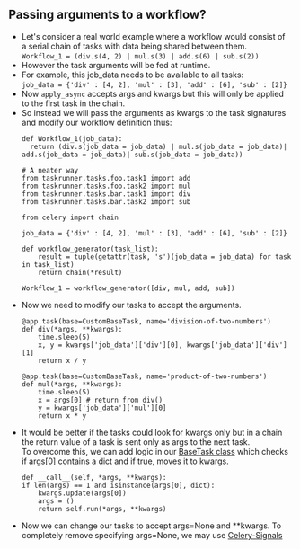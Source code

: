 ## Passing arguments to a workflow?

* Let's consider a real world example where a workflow would consist of a serial chain of tasks with data being shared between them.  
  `Workflow_1 = (div.s(4, 2) | mul.s(3) | add.s(6) | sub.s(2))`
* However the task arguments will be fed at runtime.  
* For example, this job_data needs to be available to all tasks:  
  `job_data = {'div' : [4, 2], 'mul' : [3], 'add' : [6], 'sub' : [2]}`
* Now `apply_async` accepts args and kwargs but this will only be applied to the first task in the chain.
* So instead we will pass the arguments as kwargs to the task signatures and modify our workflow definition thus:
  ```
  def Workflow_1(job_data):
    return (div.s(job_data = job_data) | mul.s(job_data = job_data)| add.s(job_data = job_data)| sub.s(job_data = job_data))
  
  # A neater way
  from taskrunner.tasks.foo.task1 import add
  from taskrunner.tasks.foo.task2 import mul
  from taskrunner.tasks.bar.task1 import div
  from taskrunner.tasks.bar.task2 import sub

  from celery import chain

  job_data = {'div' : [4, 2], 'mul' : [3], 'add' : [6], 'sub' : [2]}
  
  def workflow_generator(task_list):
      result = tuple(getattr(task, 's')(job_data = job_data) for task in task_list)
      return chain(*result)
  
  Workflow_1 = workflow_generator([div, mul, add, sub]) 
  ```
* Now we need to modify our tasks to accept the arguments.  
  ```
  @app.task(base=CustomBaseTask, name='division-of-two-numbers')
  def div(*args, **kwargs):
      time.sleep(5)
      x, y = kwargs['job_data']['div'][0], kwargs['job_data']['div'][1]
      return x / y
  
  @app.task(base=CustomBaseTask, name='product-of-two-numbers')
  def mul(*args, **kwargs):
      time.sleep(5)
      x = args[0] # return from div()
      y = kwargs['job_data']['mul'][0]
      return x * y
  ```
* It would be better if the tasks could look for kwargs only but in a chain the return value of a task is sent only as args to the next task.  
  To overcome this, we can add logic in our [BaseTask class][1] which checks if args[0] contains a dict and if true, moves it to kwargs.
  ```
  def __call__(self, *args, **kwargs):
  if len(args) == 1 and isinstance(args[0], dict):
      kwargs.update(args[0])
      args = ()
      return self.run(*args, **kwargs)
  ```
* Now we can change our tasks to accept args=None and **kwargs. To completely remove specifying args=None, we may use [Celery-Signals][2]
 

[1]: day7/taskrunner/tasks/baseTask.py#10-13
[2]: https://docs.celeryproject.org/en/latest/userguide/signals.html


